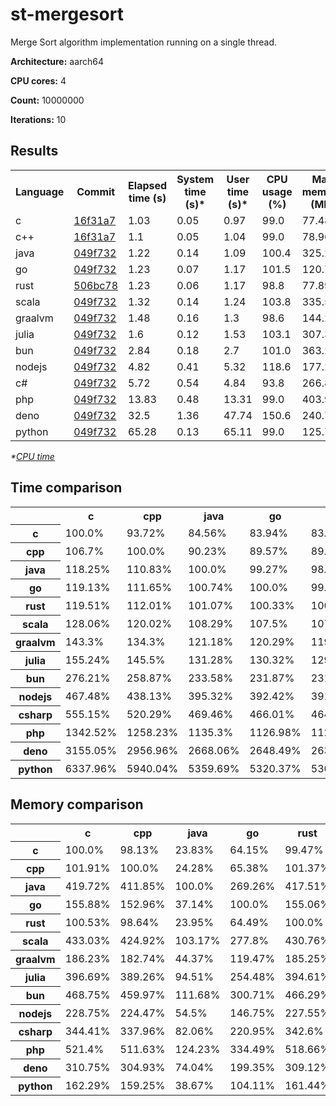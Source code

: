 # st-mergesort

Merge Sort algorithm implementation running on a single thread.

**Architecture:** aarch64

**CPU cores:** 4

**Count:** 10000000

**Iterations:** 10

## Results

<table>
  <tr>
    <th>Language</th>
    <th>Commit</th>
    <th>Elapsed time (s)</th>
    <th>System time (s)*</th>
    <th>User time (s)*</th>
    <th>CPU usage (%)</th>
    <th>Max memory (MB)</th>
  </tr>
  <tr>
    <td>c</td>
    <td>
      <a href="https://github.com/leroyguillaume/langbench/blob/16f31a735309a11436d205397d277888af9983a1/benchmarks/c">
        16f31a7
      </a>
    </td>
    <td>1.03</td>
    <td>0.05</td>
    <td>0.97</td>
    <td>99.0</td>
    <td>77.48</td>
  </tr>
  <tr>
    <td>c++</td>
    <td>
      <a href="https://github.com/leroyguillaume/langbench/blob/16f31a735309a11436d205397d277888af9983a1/benchmarks/cpp">
        16f31a7
      </a>
    </td>
    <td>1.1</td>
    <td>0.05</td>
    <td>1.04</td>
    <td>99.0</td>
    <td>78.96</td>
  </tr>
  <tr>
    <td>java</td>
    <td>
      <a href="https://github.com/leroyguillaume/langbench/blob/049f7326057b767701b1f30b88454cc690538d73/benchmarks/java">
        049f732
      </a>
    </td>
    <td>1.22</td>
    <td>0.14</td>
    <td>1.09</td>
    <td>100.4</td>
    <td>325.2</td>
  </tr>
  <tr>
    <td>go</td>
    <td>
      <a href="https://github.com/leroyguillaume/langbench/blob/049f7326057b767701b1f30b88454cc690538d73/benchmarks/go">
        049f732
      </a>
    </td>
    <td>1.23</td>
    <td>0.07</td>
    <td>1.17</td>
    <td>101.5</td>
    <td>120.78</td>
  </tr>
  <tr>
    <td>rust</td>
    <td>
      <a href="https://github.com/leroyguillaume/langbench/blob/506bc78ce7163ab79a135a0045c3d964f248f8dc/benchmarks/rust">
        506bc78
      </a>
    </td>
    <td>1.23</td>
    <td>0.06</td>
    <td>1.17</td>
    <td>98.8</td>
    <td>77.89</td>
  </tr>
  <tr>
    <td>scala</td>
    <td>
      <a href="https://github.com/leroyguillaume/langbench/blob/049f7326057b767701b1f30b88454cc690538d73/benchmarks/scala">
        049f732
      </a>
    </td>
    <td>1.32</td>
    <td>0.14</td>
    <td>1.24</td>
    <td>103.8</td>
    <td>335.52</td>
  </tr>
  <tr>
    <td>graalvm</td>
    <td>
      <a href="https://github.com/leroyguillaume/langbench/blob/049f7326057b767701b1f30b88454cc690538d73/benchmarks/graalvm">
        049f732
      </a>
    </td>
    <td>1.48</td>
    <td>0.16</td>
    <td>1.3</td>
    <td>98.6</td>
    <td>144.29</td>
  </tr>
  <tr>
    <td>julia</td>
    <td>
      <a href="https://github.com/leroyguillaume/langbench/blob/049f7326057b767701b1f30b88454cc690538d73/benchmarks/julia">
        049f732
      </a>
    </td>
    <td>1.6</td>
    <td>0.12</td>
    <td>1.53</td>
    <td>103.1</td>
    <td>307.36</td>
  </tr>
  <tr>
    <td>bun</td>
    <td>
      <a href="https://github.com/leroyguillaume/langbench/blob/049f7326057b767701b1f30b88454cc690538d73/benchmarks/bun">
        049f732
      </a>
    </td>
    <td>2.84</td>
    <td>0.18</td>
    <td>2.7</td>
    <td>101.0</td>
    <td>363.2</td>
  </tr>
  <tr>
    <td>nodejs</td>
    <td>
      <a href="https://github.com/leroyguillaume/langbench/blob/049f7326057b767701b1f30b88454cc690538d73/benchmarks/nodejs">
        049f732
      </a>
    </td>
    <td>4.82</td>
    <td>0.41</td>
    <td>5.32</td>
    <td>118.6</td>
    <td>177.24</td>
  </tr>
  <tr>
    <td>c#</td>
    <td>
      <a href="https://github.com/leroyguillaume/langbench/blob/049f7326057b767701b1f30b88454cc690538d73/benchmarks/csharp">
        049f732
      </a>
    </td>
    <td>5.72</td>
    <td>0.54</td>
    <td>4.84</td>
    <td>93.8</td>
    <td>266.86</td>
  </tr>
  <tr>
    <td>php</td>
    <td>
      <a href="https://github.com/leroyguillaume/langbench/blob/049f7326057b767701b1f30b88454cc690538d73/benchmarks/php">
        049f732
      </a>
    </td>
    <td>13.83</td>
    <td>0.48</td>
    <td>13.31</td>
    <td>99.0</td>
    <td>403.99</td>
  </tr>
  <tr>
    <td>deno</td>
    <td>
      <a href="https://github.com/leroyguillaume/langbench/blob/049f7326057b767701b1f30b88454cc690538d73/benchmarks/deno">
        049f732
      </a>
    </td>
    <td>32.5</td>
    <td>1.36</td>
    <td>47.74</td>
    <td>150.6</td>
    <td>240.78</td>
  </tr>
  <tr>
    <td>python</td>
    <td>
      <a href="https://github.com/leroyguillaume/langbench/blob/049f7326057b767701b1f30b88454cc690538d73/benchmarks/python">
        049f732
      </a>
    </td>
    <td>65.28</td>
    <td>0.13</td>
    <td>65.11</td>
    <td>99.0</td>
    <td>125.75</td>
  </tr>
</table>

*\*[CPU time](https://en.wikipedia.org/wiki/CPU_time)*

## Time comparison

<table>
  <tr>
    <th></th>
    <th>c</th>
    <th>cpp</th>
    <th>java</th>
    <th>go</th>
    <th>rust</th>
    <th>scala</th>
    <th>graalvm</th>
    <th>julia</th>
    <th>bun</th>
    <th>nodejs</th>
    <th>csharp</th>
    <th>php</th>
    <th>deno</th>
    <th>python</th>
  </tr>
  <tr>
    <th>c</th>
    <td>100.0%</td>
    <td>93.72%</td>
    <td>84.56%</td>
    <td>83.94%</td>
    <td>83.67%</td>
    <td>78.09%</td>
    <td>69.78%</td>
    <td>64.42%</td>
    <td>36.2%</td>
    <td>21.39%</td>
    <td>18.01%</td>
    <td>7.45%</td>
    <td>3.17%</td>
    <td>1.58%</td>
  </tr>
  <tr>
    <th>cpp</th>
    <td>106.7%</td>
    <td>100.0%</td>
    <td>90.23%</td>
    <td>89.57%</td>
    <td>89.28%</td>
    <td>83.32%</td>
    <td>74.46%</td>
    <td>68.73%</td>
    <td>38.63%</td>
    <td>22.82%</td>
    <td>19.22%</td>
    <td>7.95%</td>
    <td>3.38%</td>
    <td>1.68%</td>
  </tr>
  <tr>
    <th>java</th>
    <td>118.25%</td>
    <td>110.83%</td>
    <td>100.0%</td>
    <td>99.27%</td>
    <td>98.94%</td>
    <td>92.34%</td>
    <td>82.52%</td>
    <td>76.17%</td>
    <td>42.81%</td>
    <td>25.3%</td>
    <td>21.3%</td>
    <td>8.81%</td>
    <td>3.75%</td>
    <td>1.87%</td>
  </tr>
  <tr>
    <th>go</th>
    <td>119.13%</td>
    <td>111.65%</td>
    <td>100.74%</td>
    <td>100.0%</td>
    <td>99.68%</td>
    <td>93.03%</td>
    <td>83.13%</td>
    <td>76.74%</td>
    <td>43.13%</td>
    <td>25.48%</td>
    <td>21.46%</td>
    <td>8.87%</td>
    <td>3.78%</td>
    <td>1.88%</td>
  </tr>
  <tr>
    <th>rust</th>
    <td>119.51%</td>
    <td>112.01%</td>
    <td>101.07%</td>
    <td>100.33%</td>
    <td>100.0%</td>
    <td>93.33%</td>
    <td>83.4%</td>
    <td>76.99%</td>
    <td>43.27%</td>
    <td>25.57%</td>
    <td>21.53%</td>
    <td>8.9%</td>
    <td>3.79%</td>
    <td>1.89%</td>
  </tr>
  <tr>
    <th>scala</th>
    <td>128.06%</td>
    <td>120.02%</td>
    <td>108.29%</td>
    <td>107.5%</td>
    <td>107.15%</td>
    <td>100.0%</td>
    <td>89.36%</td>
    <td>82.49%</td>
    <td>46.36%</td>
    <td>27.39%</td>
    <td>23.07%</td>
    <td>9.54%</td>
    <td>4.06%</td>
    <td>2.02%</td>
  </tr>
  <tr>
    <th>graalvm</th>
    <td>143.3%</td>
    <td>134.3%</td>
    <td>121.18%</td>
    <td>120.29%</td>
    <td>119.9%</td>
    <td>111.9%</td>
    <td>100.0%</td>
    <td>92.31%</td>
    <td>51.88%</td>
    <td>30.65%</td>
    <td>25.81%</td>
    <td>10.67%</td>
    <td>4.54%</td>
    <td>2.26%</td>
  </tr>
  <tr>
    <th>julia</th>
    <td>155.24%</td>
    <td>145.5%</td>
    <td>131.28%</td>
    <td>130.32%</td>
    <td>129.89%</td>
    <td>121.23%</td>
    <td>108.33%</td>
    <td>100.0%</td>
    <td>56.2%</td>
    <td>33.21%</td>
    <td>27.96%</td>
    <td>11.56%</td>
    <td>4.92%</td>
    <td>2.45%</td>
  </tr>
  <tr>
    <th>bun</th>
    <td>276.21%</td>
    <td>258.87%</td>
    <td>233.58%</td>
    <td>231.87%</td>
    <td>231.11%</td>
    <td>215.69%</td>
    <td>192.75%</td>
    <td>177.92%</td>
    <td>100.0%</td>
    <td>59.09%</td>
    <td>49.76%</td>
    <td>20.57%</td>
    <td>8.75%</td>
    <td>4.36%</td>
  </tr>
  <tr>
    <th>nodejs</th>
    <td>467.48%</td>
    <td>438.13%</td>
    <td>395.32%</td>
    <td>392.42%</td>
    <td>391.15%</td>
    <td>365.05%</td>
    <td>326.22%</td>
    <td>301.13%</td>
    <td>169.24%</td>
    <td>100.0%</td>
    <td>84.21%</td>
    <td>34.82%</td>
    <td>14.82%</td>
    <td>7.38%</td>
  </tr>
  <tr>
    <th>csharp</th>
    <td>555.15%</td>
    <td>520.29%</td>
    <td>469.46%</td>
    <td>466.01%</td>
    <td>464.5%</td>
    <td>433.51%</td>
    <td>387.4%</td>
    <td>357.6%</td>
    <td>200.98%</td>
    <td>118.75%</td>
    <td>100.0%</td>
    <td>41.35%</td>
    <td>17.6%</td>
    <td>8.76%</td>
  </tr>
  <tr>
    <th>php</th>
    <td>1342.52%</td>
    <td>1258.23%</td>
    <td>1135.3%</td>
    <td>1126.98%</td>
    <td>1123.31%</td>
    <td>1048.37%</td>
    <td>936.86%</td>
    <td>864.79%</td>
    <td>486.05%</td>
    <td>287.19%</td>
    <td>241.83%</td>
    <td>100.0%</td>
    <td>42.55%</td>
    <td>21.18%</td>
  </tr>
  <tr>
    <th>deno</th>
    <td>3155.05%</td>
    <td>2956.96%</td>
    <td>2668.06%</td>
    <td>2648.49%</td>
    <td>2639.89%</td>
    <td>2463.76%</td>
    <td>2201.69%</td>
    <td>2032.33%</td>
    <td>1142.25%</td>
    <td>674.91%</td>
    <td>568.33%</td>
    <td>235.01%</td>
    <td>100.0%</td>
    <td>49.78%</td>
  </tr>
  <tr>
    <th>python</th>
    <td>6337.96%</td>
    <td>5940.04%</td>
    <td>5359.69%</td>
    <td>5320.37%</td>
    <td>5303.09%</td>
    <td>4949.28%</td>
    <td>4422.83%</td>
    <td>4082.61%</td>
    <td>2294.59%</td>
    <td>1355.78%</td>
    <td>1141.68%</td>
    <td>472.09%</td>
    <td>200.88%</td>
    <td>100.0%</td>
  </tr>
</table>

## Memory comparison

<table>
  <tr>
    <th></th>
    <th>c</th>
    <th>cpp</th>
    <th>java</th>
    <th>go</th>
    <th>rust</th>
    <th>scala</th>
    <th>graalvm</th>
    <th>julia</th>
    <th>bun</th>
    <th>nodejs</th>
    <th>csharp</th>
    <th>php</th>
    <th>deno</th>
    <th>python</th>
  </tr>
  <tr>
    <th>c</th>
    <td>100.0%</td>
    <td>98.13%</td>
    <td>23.83%</td>
    <td>64.15%</td>
    <td>99.47%</td>
    <td>23.09%</td>
    <td>53.7%</td>
    <td>25.21%</td>
    <td>21.33%</td>
    <td>43.72%</td>
    <td>29.03%</td>
    <td>19.18%</td>
    <td>32.18%</td>
    <td>61.62%</td>
  </tr>
  <tr>
    <th>cpp</th>
    <td>101.91%</td>
    <td>100.0%</td>
    <td>24.28%</td>
    <td>65.38%</td>
    <td>101.37%</td>
    <td>23.53%</td>
    <td>54.72%</td>
    <td>25.69%</td>
    <td>21.74%</td>
    <td>44.55%</td>
    <td>29.59%</td>
    <td>19.55%</td>
    <td>32.79%</td>
    <td>62.79%</td>
  </tr>
  <tr>
    <th>java</th>
    <td>419.72%</td>
    <td>411.85%</td>
    <td>100.0%</td>
    <td>269.26%</td>
    <td>417.51%</td>
    <td>96.92%</td>
    <td>225.38%</td>
    <td>105.8%</td>
    <td>89.54%</td>
    <td>183.48%</td>
    <td>121.86%</td>
    <td>80.5%</td>
    <td>135.06%</td>
    <td>258.62%</td>
  </tr>
  <tr>
    <th>go</th>
    <td>155.88%</td>
    <td>152.96%</td>
    <td>37.14%</td>
    <td>100.0%</td>
    <td>155.06%</td>
    <td>36.0%</td>
    <td>83.7%</td>
    <td>39.3%</td>
    <td>33.25%</td>
    <td>68.14%</td>
    <td>45.26%</td>
    <td>29.9%</td>
    <td>50.16%</td>
    <td>96.05%</td>
  </tr>
  <tr>
    <th>rust</th>
    <td>100.53%</td>
    <td>98.64%</td>
    <td>23.95%</td>
    <td>64.49%</td>
    <td>100.0%</td>
    <td>23.21%</td>
    <td>53.98%</td>
    <td>25.34%</td>
    <td>21.45%</td>
    <td>43.95%</td>
    <td>29.19%</td>
    <td>19.28%</td>
    <td>32.35%</td>
    <td>61.94%</td>
  </tr>
  <tr>
    <th>scala</th>
    <td>433.03%</td>
    <td>424.92%</td>
    <td>103.17%</td>
    <td>277.8%</td>
    <td>430.76%</td>
    <td>100.0%</td>
    <td>232.53%</td>
    <td>109.16%</td>
    <td>92.38%</td>
    <td>189.3%</td>
    <td>125.73%</td>
    <td>83.05%</td>
    <td>139.35%</td>
    <td>266.82%</td>
  </tr>
  <tr>
    <th>graalvm</th>
    <td>186.23%</td>
    <td>182.74%</td>
    <td>44.37%</td>
    <td>119.47%</td>
    <td>185.25%</td>
    <td>43.01%</td>
    <td>100.0%</td>
    <td>46.95%</td>
    <td>39.73%</td>
    <td>81.41%</td>
    <td>54.07%</td>
    <td>35.72%</td>
    <td>59.93%</td>
    <td>114.75%</td>
  </tr>
  <tr>
    <th>julia</th>
    <td>396.69%</td>
    <td>389.26%</td>
    <td>94.51%</td>
    <td>254.48%</td>
    <td>394.61%</td>
    <td>91.61%</td>
    <td>213.01%</td>
    <td>100.0%</td>
    <td>84.63%</td>
    <td>173.41%</td>
    <td>115.18%</td>
    <td>76.08%</td>
    <td>127.66%</td>
    <td>244.43%</td>
  </tr>
  <tr>
    <th>bun</th>
    <td>468.75%</td>
    <td>459.97%</td>
    <td>111.68%</td>
    <td>300.71%</td>
    <td>466.29%</td>
    <td>108.25%</td>
    <td>251.71%</td>
    <td>118.17%</td>
    <td>100.0%</td>
    <td>204.92%</td>
    <td>136.1%</td>
    <td>89.9%</td>
    <td>150.84%</td>
    <td>288.83%</td>
  </tr>
  <tr>
    <th>nodejs</th>
    <td>228.75%</td>
    <td>224.47%</td>
    <td>54.5%</td>
    <td>146.75%</td>
    <td>227.55%</td>
    <td>52.83%</td>
    <td>122.83%</td>
    <td>57.67%</td>
    <td>48.8%</td>
    <td>100.0%</td>
    <td>66.42%</td>
    <td>43.87%</td>
    <td>73.61%</td>
    <td>140.95%</td>
  </tr>
  <tr>
    <th>csharp</th>
    <td>344.41%</td>
    <td>337.96%</td>
    <td>82.06%</td>
    <td>220.95%</td>
    <td>342.6%</td>
    <td>79.54%</td>
    <td>184.94%</td>
    <td>86.82%</td>
    <td>73.47%</td>
    <td>150.56%</td>
    <td>100.0%</td>
    <td>66.06%</td>
    <td>110.83%</td>
    <td>212.22%</td>
  </tr>
  <tr>
    <th>php</th>
    <td>521.4%</td>
    <td>511.63%</td>
    <td>124.23%</td>
    <td>334.49%</td>
    <td>518.66%</td>
    <td>120.41%</td>
    <td>279.98%</td>
    <td>131.44%</td>
    <td>111.23%</td>
    <td>227.93%</td>
    <td>151.39%</td>
    <td>100.0%</td>
    <td>167.79%</td>
    <td>321.27%</td>
  </tr>
  <tr>
    <th>deno</th>
    <td>310.75%</td>
    <td>304.93%</td>
    <td>74.04%</td>
    <td>199.35%</td>
    <td>309.12%</td>
    <td>71.76%</td>
    <td>166.87%</td>
    <td>78.34%</td>
    <td>66.29%</td>
    <td>135.85%</td>
    <td>90.23%</td>
    <td>59.6%</td>
    <td>100.0%</td>
    <td>191.48%</td>
  </tr>
  <tr>
    <th>python</th>
    <td>162.29%</td>
    <td>159.25%</td>
    <td>38.67%</td>
    <td>104.11%</td>
    <td>161.44%</td>
    <td>37.48%</td>
    <td>87.15%</td>
    <td>40.91%</td>
    <td>34.62%</td>
    <td>70.95%</td>
    <td>47.12%</td>
    <td>31.13%</td>
    <td>52.23%</td>
    <td>100.0%</td>
  </tr>
</table>
